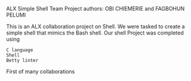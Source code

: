 ALX Simple Shell Team Project
authors: OBI CHIEMERIE and FAGBOHUN PELUMI

This is an ALX collaboration project on Shell.
We were tasked to create a simple shell that mimics the Bash shell.
Our shell Project was completed using

    C language
    Shell
    Betty linter

First of many collaborations
